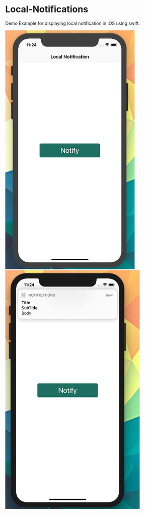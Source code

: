 # Local-Notifications
 Demo Example for displaying local notification in iOS using swift.

![alt text](https://raw.githubusercontent.com/raj-engineer/Local-Notifications/master/Screenshots/Screen%20Shot%202018-05-05%20at%2011.24.29%20PM.png)         ![alt text](https://raw.githubusercontent.com/raj-engineer/Local-Notifications/master/Screenshots/Screen%20Shot%202018-05-05%20at%2011.24.42%20PM.png)
